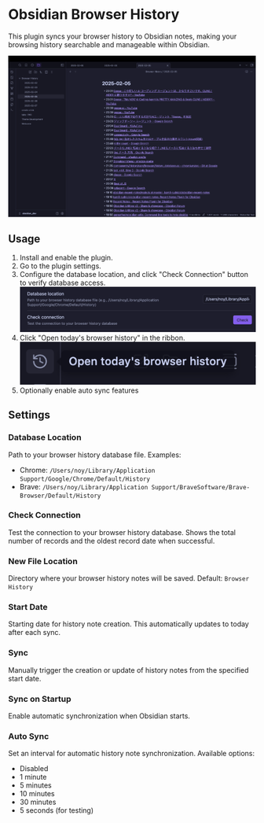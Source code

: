 # Obsidian Browser History

This plugin syncs your browser history to Obsidian notes, making your browsing history searchable and manageable within Obsidian.

![Browser History](assets/browser_history_preview.png)

## Usage

1. Install and enable the plugin.
2. Go to the plugin settings.
3. Configure the database location, and click "Check Connection" button to verify database access.
![Settings](assets/browser_history_setting.png)
4. Click "Open today's browser history" in the ribbon.
![Ribbon](assets/browser_history_ribbon.png)
5. Optionally enable auto sync features

## Settings

### Database Location
Path to your browser history database file. Examples:
- Chrome: `/Users/noy/Library/Application Support/Google/Chrome/Default/History`
- Brave: `/Users/noy/Library/Application Support/BraveSoftware/Brave-Browser/Default/History`

### Check Connection
Test the connection to your browser history database. Shows the total number of records and the oldest record date when successful.

### New File Location
Directory where your browser history notes will be saved. Default: `Browser History`

### Start Date
Starting date for history note creation. This automatically updates to today after each sync.

### Sync
Manually trigger the creation or update of history notes from the specified start date.

### Sync on Startup
Enable automatic synchronization when Obsidian starts.

### Auto Sync
Set an interval for automatic history note synchronization. Available options:
- Disabled
- 1 minute
- 5 minutes
- 10 minutes
- 30 minutes
- 5 seconds (for testing)
